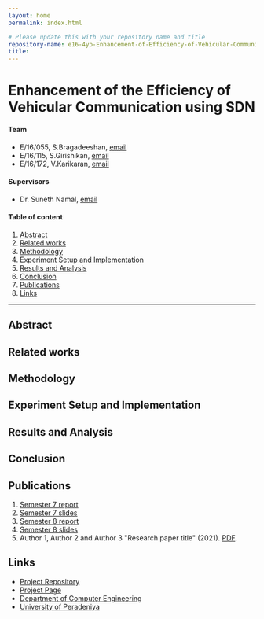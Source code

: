 ```yaml
---
layout: home
permalink: index.html

# Please update this with your repository name and title
repository-name: e16-4yp-Enhancement-of-Efficiency-of-Vehicular-Communication-using-SDN
title:
---
```


[comment]: # "This is the standard layout for the project, but you can clean this and use your own template"

# Enhancement of the Efficiency of Vehicular Communication using SDN

#### Team

- E/16/055, S.Bragadeeshan, [email](mailto:e16055@eng.pdn.ac.lk)
- E/16/115, S.Girishikan, [email](mailto:e16115@eng.pdn.ac.lk)
- E/16/172, V.Karikaran, [email](mailto:e16172@eng.pdn.ac.lk)

#### Supervisors

- Dr. Suneth Namal, [email](mailto:namal@eng.pdn.ac.lk)

#### Table of content

1. [Abstract](#abstract)
2. [Related works](#related-works)
3. [Methodology](#methodology)
4. [Experiment Setup and Implementation](#experiment-setup-and-implementation)
5. [Results and Analysis](#results-and-analysis)
6. [Conclusion](#conclusion)
7. [Publications](#publications)
8. [Links](#links)

---

<!-- This is a sample image, to show how to add images to your page. To learn more options, please refer [this](https://projects.ce.pdn.ac.lk/docs/faq/how-to-add-an-image/)

![Sample Image](./images/sample.png) -->

## Abstract

## Related works

## Methodology

## Experiment Setup and Implementation

## Results and Analysis

## Conclusion

## Publications
1. [Semester 7 report](./)
2. [Semester 7 slides](./)
3. [Semester 8 report](./)
4. [Semester 8 slides](./)
5. Author 1, Author 2 and Author 3 "Research paper title" (2021). [PDF](./).


## Links

[//]: # ( NOTE: EDIT THIS LINKS WITH YOUR REPO DETAILS )

- [Project Repository](https://github.com/cepdnaclk/e16-4yp-Using-Computer-Vision-and-Agent-Based-Modelling-to-Explore-the-Human-Elephant-Conflict/tree/main/docs)
- [Project Page](https://cepdnaclk.github.io/repository-name)
- [Department of Computer Engineering](http://www.ce.pdn.ac.lk/)
- [University of Peradeniya](https://eng.pdn.ac.lk/)


[//]: # "Please refer this to learn more about Markdown syntax"
[//]: # "https://github.com/adam-p/markdown-here/wiki/Markdown-Cheatsheet"
